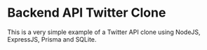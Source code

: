 # Backend API Twitter Clone

This is a very simple example of a Twitter API clone using NodeJS, ExpressJS, Prisma and SQLite.